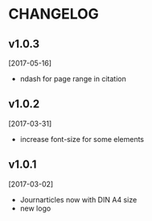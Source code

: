 CHANGELOG
=========


v1.0.3
------
[2017-05-16]

-   ndash for page range in citation


v1.0.2
------
[2017-03-31]

-   increase font-size for some elements

v1.0.1
------
[2017-03-02]

-   Journarticles now with DIN A4 size
-   new logo
